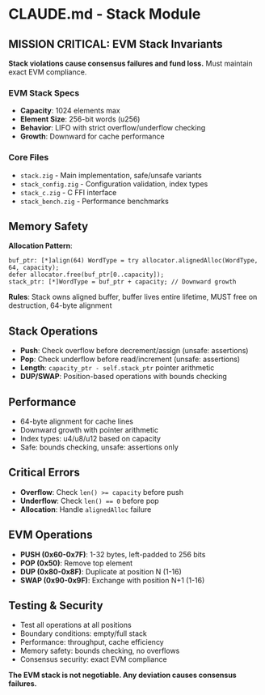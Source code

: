# CLAUDE.md - Stack Module

## MISSION CRITICAL: EVM Stack Invariants
**Stack violations cause consensus failures and fund loss.** Must maintain exact EVM compliance.

### EVM Stack Specs
- **Capacity**: 1024 elements max
- **Element Size**: 256-bit words (u256)
- **Behavior**: LIFO with strict overflow/underflow checking
- **Growth**: Downward for cache performance

### Core Files
- `stack.zig` - Main implementation, safe/unsafe variants
- `stack_config.zig` - Configuration validation, index types
- `stack_c.zig` - C FFI interface
- `stack_bench.zig` - Performance benchmarks

## Memory Safety

**Allocation Pattern**:
```zig
buf_ptr: [*]align(64) WordType = try allocator.alignedAlloc(WordType, 64, capacity);
defer allocator.free(buf_ptr[0..capacity]);
stack_ptr: [*]WordType = buf_ptr + capacity; // Downward growth
```

**Rules**: Stack owns aligned buffer, buffer lives entire lifetime, MUST free on destruction, 64-byte alignment

## Stack Operations
- **Push**: Check overflow before decrement/assign (unsafe: assertions)
- **Pop**: Check underflow before read/increment (unsafe: assertions)
- **Length**: `capacity_ptr - self.stack_ptr` pointer arithmetic
- **DUP/SWAP**: Position-based operations with bounds checking

## Performance
- 64-byte alignment for cache lines
- Downward growth with pointer arithmetic
- Index types: u4/u8/u12 based on capacity
- Safe: bounds checking, unsafe: assertions only

## Critical Errors
- **Overflow**: Check `len() >= capacity` before push
- **Underflow**: Check `len() == 0` before pop
- **Allocation**: Handle `alignedAlloc` failure

## EVM Operations
- **PUSH (0x60-0x7F)**: 1-32 bytes, left-padded to 256 bits
- **POP (0x50)**: Remove top element
- **DUP (0x80-0x8F)**: Duplicate at position N (1-16)
- **SWAP (0x90-0x9F)**: Exchange with position N+1 (1-16)

## Testing & Security
- Test all operations at all positions
- Boundary conditions: empty/full stack
- Performance: throughput, cache efficiency
- Memory safety: bounds checking, no overflows
- Consensus security: exact EVM compliance

**The EVM stack is not negotiable. Any deviation causes consensus failures.**